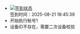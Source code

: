 - [![签到状态](https://github.com/womade/Cloud189-Actions/actions/workflows/main.yml/badge.svg?branch=main)](https://github.com/womade/Cloud189-Actions/actions/workflows/main.yml) <br> 签到时间：2025-08-21 18:45:39
- 开始执行帐号1
- 设备ID不存在，需要二次设备校验
